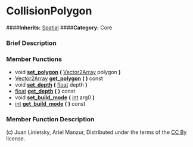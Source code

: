 #  CollisionPolygon  
####**Inherits:** [Spatial](class_spatial)
####**Category:** Core

###  Brief Description  


###  Member Functions 
  * void  **[set&#95;polygon](#set_polygon)**  **(** [Vector2Array](class_vector2array) polygon  **)**
  * [Vector2Array](class_vector2array)  **[get&#95;polygon](#get_polygon)**  **(** **)** const
  * void  **[set&#95;depth](#set_depth)**  **(** [float](class_float) depth  **)**
  * [float](class_float)  **[get&#95;depth](#get_depth)**  **(** **)** const
  * void  **[set&#95;build&#95;mode](#set_build_mode)**  **(** [int](class_int) arg0  **)**
  * [int](class_int)  **[get&#95;build&#95;mode](#get_build_mode)**  **(** **)** const

###  Member Function Description  


(c) Juan Linietsky, Ariel Manzur, Distributed under the terms of the [CC By](https://creativecommons.org/licenses/by/3.0/legalcode) license.
